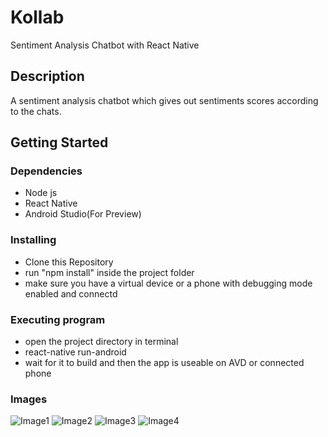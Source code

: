 # Kollab

Sentiment Analysis Chatbot with React Native

## Description

A sentiment analysis chatbot which gives out sentiments scores according to the chats.

## Getting Started

### Dependencies

* Node js
* React Native
* Android Studio(For Preview)

### Installing

* Clone this Repository
* run "npm install" inside the project folder
* make sure you have a virtual device or a phone with debugging mode enabled and connectd

### Executing program

* open the project directory in terminal
* react-native run-android
* wait for it to build and then the app is useable on AVD or connected phone

### Images
![Image1](https://github.com/VishnuVardhanJS/Emo_Analysis/blob/VishnuVardhanJS-patch-1/Splash%20Screen.jpg?raw=true)
![Image2](https://github.com/VishnuVardhanJS/Emo_Analysis/blob/VishnuVardhanJS-patch-1/ChatBot.jpg?raw=true)
![Image3](https://github.com/VishnuVardhanJS/Emo_Analysis/blob/VishnuVardhanJS-patch-1/Score.jpg?raw=true)
![Image4](https://github.com/VishnuVardhanJS/Emo_Analysis/blob/VishnuVardhanJS-patch-1/About.jpg?raw=true)


